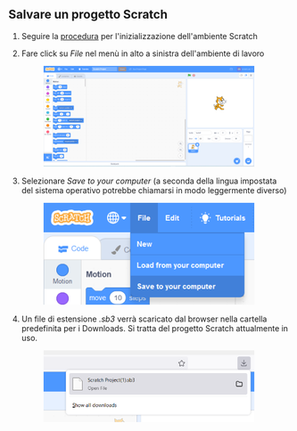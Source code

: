 ## Salvare un progetto Scratch

1. Seguire la [procedura](scratch_tutorial.md) per l'inizializzazione dell'ambiente Scratch

2. Fare click su *File* nel menù in alto a sinistra dell'ambiente di lavoro

<p align="center">
    <img src="assets/main_interface.png" style="max-width: 75%" />
</p>

3. Selezionare *Save to your computer* (a seconda della lingua impostata del sistema operativo potrebbe chiamarsi in modo leggermente diverso)

<p align="center">
    <img src="assets/save.png" style="max-width: 75%" />
</p>

4. Un file di estensione *.sb3* verrà scaricato dal browser nella cartella predefinita per i Downloads. Si tratta del progetto Scratch attualmente in uso.

<p align="center">
    <img src="assets/saved_project.png" style="max-width: 75%" />
</p>